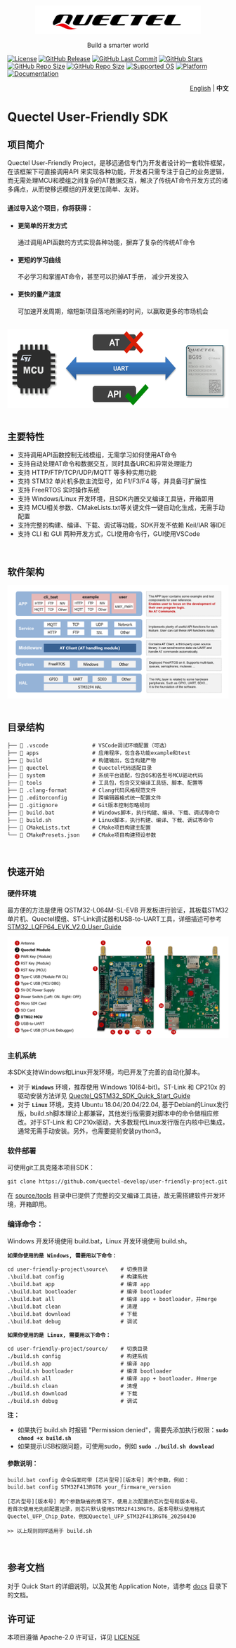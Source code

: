 <div align="center">
  <a href="https://www.quectel.com/">
    <img src="docs/Figures/Quectel-Logo.png" alt="logo" height=64>
  </a>
</div>
<div align="center">
  <p>Build a smarter world</p>
</div>

[![License](https://img.shields.io/badge/License-Apache--2.0-blue.svg)](./LICENSE)
[![GitHub Release](https://img.shields.io/github/v/release/quectel-develop/user-friendly-project)](https://github.com/quectel-develop/user-friendly-project/releases/latest)
[![GitHub Last Commit](https://img.shields.io/github/last-commit/quectel-develop/user-friendly-project)](https://github.com/quectel-develop/user-friendly-project/commits/master)
[![GitHub Stars](https://img.shields.io/github/stars/quectel-develop/user-friendly-project?style=flat-square&logo=GitHub)](https://github.com/quectel-develop/user-friendly-project/stargazers)
[![GitHub Repo Size](https://img.shields.io/github/repo-size/quectel-develop/user-friendly-project)](https://github.com/quectel-develop/user-friendly-project)
[![GitHub Repo Size](https://img.shields.io/github/languages/code-size/quectel-develop/user-friendly-project)](https://github.com/quectel-develop/user-friendly-project)
[![Supported OS](https://img.shields.io/badge/OS-FreeRTOS-green.svg)](https://www.freertos.org/)
[![Platform](https://img.shields.io/badge/Env-Windows%20|%20Linux-blue.svg)](https://www.linux.org/)
[![Documentation](https://img.shields.io/badge/Docs-100%25-blue.svg)](./docs)

<div align="right">
  <a href="./README.md">English</a> | <b>中文</b>
</div>

# Quectel User-Friendly SDK

## 项目简介
Quectel User-Friendly Project，是移远通信专门为开发者设计的一套软件框架，在该框架下可直接调用API
来实现各种功能，开发者只需专注于自己的业务逻辑，而无需处理MCU和模组之间复杂的AT数据交互，解决了传统AT命令开发方式的诸多痛点，从而使移远模组的开发更加简单、友好。

### **`通过导入这个项目，你将获得：`**

- #### 更简单的开发方式
  通过调用API函数的方式实现各种功能，摒弃了复杂的传统AT命令

- #### 更短的学习曲线
  不必学习和掌握AT命令，甚至可以扔掉AT手册， 减少开发投入

- #### 更快的量产速度
  可加速开发周期，缩短新项目落地所需的时间，以赢取更多的市场机会

<br>
<div align="left">
  <img src="docs/Figures/MCU-Module-Connection.png" alt="MCU-Module-Connection" height=180>
</div>
<br>

## 主要特性
- 支持调用API函数控制无线模组，无需学习如何使用AT命令
- 支持自动处理AT命令和数据交互，同时具备URC和异常处理能力
- 支持 HTTP/FTP/TCP/UDP/MQTT 等多种实用功能
- 支持 STM32 单片机多款主流型号，如 F1/F3/F4 等，并具备可扩展性
- 支持 FreeRTOS 实时操作系统
- 支持 Windows/Linux 开发环境，且SDK内置交叉编译工具链，开箱即用
- 支持 MCU相关参数、CMakeLists.txt等关键文件一键自动化生成，无需手动配置
- 支持完整的构建、编译、下载、调试等功能，SDK开发不依赖 Keil/IAR 等IDE
- 支持 CLI 和 GUI 两种开发方式，CLI使用命令行，GUI使用VSCode

<br>

## 软件架构
<div align="center">
  <img src="docs/Figures/Software-Architecture.png" alt="Software-Architecture">
</div>

<br>

## 目录结构

    ├── 📁 .vscode              # VSCode调试环境配置（可选）
    ├── 📁 apps                 # 应用程序，包含各功能example和test
    ├── 📁 build                # 构建输出，包含构建产物
    ├── 📁 quectel              # Quectel代码适配目录
    ├── 📁 system               # 系统平台适配，包含OS和各型号MCU驱动代码
    ├── 📁 tools                # 工具包，包含交叉编译工具链、脚本、配置等
    ├── 📄 .clang-format        # Clang代码风格规范文件
    ├── 📄 .editorconfig        # 跨编辑器格式统一配置文件
    ├── 📄 .gitignore           # Git版本控制忽略规则
    ├── 📄 build.bat            # Windows脚本，执行构建、编译、下载、调试等命令
    ├── 📄 build.sh             # Linux脚本，执行构建、编译、下载、调试等命令
    ├── 📄 CMakeLists.txt       # CMake项目构建主配置
    └── 📄 CMakePresets.json    # CMake项目构建预设参数

<br>

## 快速开始
### 硬件环境
最方便的方法是使用 QSTM32-L064M-SL-EVB 开发板进行验证，其板载STM32单片机、Quectel模组、ST-Link调试器和USB-to-UART工具，详细描述可参考 [STM32_LQFP64_EVK_V2.0_User_Guide](./docs/Quick_Start/STM32%20LQFP64%20EVK%20V2.0%20User%20Guide%20V1.0-0605.pdf)

<div align="center">
  <img src="docs/Figures/QSTM32-EVK-Gen2.png" alt="QSTM32-EVK">
</div>

### 主机系统
本SDK支持Windows和Linux开发环境，均已开发了完善的自动化脚本。
- 对于 **`Windows`** 环境，推荐使用 Windows 10(64-bit)。ST-Link 和 CP210x 的驱动安装方法详见 [Quectel_QSTM32_SDK_Quick_Start_Guide](./docs/Quick_Start/Quectel_QSTM32_SDK_Quick_Start_Guide_V2.0.pdf)
- 对于 **`Linux`** 环境，支持 Ubuntu 18.04/20.04/22.04, 基于Debian的Linux发行版，build.sh脚本理论上都兼容，其他发行版需要对脚本中的命令做相应修改。对于ST-Link 和 CP210x驱动，大多数现代Linux发行版在内核中已集成，通常无需手动安装。另外，也需要提前安装python3。

### 软件部署
可使用git工具克隆本项目SDK：

    git clone https://github.com/quectel-develop/user-friendly-project.git

在 [source/tools](./source/tools/) 目录中已提供了完整的交叉编译工具链，故无需搭建软件开发环境，开箱即用。

### 编译命令：
Windows 开发环境使用 build.bat，Linux 开发环境使用 build.sh。

**`如果你使用的是 Windows, 需要用以下命令：`**

    cd user-friendly-project\source\    # 切换目录
    .\build.bat config                  # 构建系统
    .\build.bat app                     # 编译 app
    .\build.bat bootloader              # 编译 bootloader
    .\build.bat all                     # 编译 app + bootloader，并merge
    .\build.bat clean                   # 清理
    .\build.bat download                # 下载
    .\build.bat debug                   # 调试

**`如果你使用的是 Linux, 需要用以下命令：`**

    cd user-friendly-project/source/    # 切换目录
    ./build.sh config                   # 构建系统
    ./build.sh app                      # 编译 app
    ./build.sh bootloader               # 编译 bootloader
    ./build.sh all                      # 编译 app + bootloader，并merge
    ./build.sh clean                    # 清理
    ./build.sh download                 # 下载
    ./build.sh debug                    # 调试

**注：**
- 如果执行 build.sh 时报错 "Permission denied"，需要先添加执行权限：**`sudo chmod +x build.sh`**
- 如果提示USB权限问题，可使用sudo，例如 **`sudo ./build.sh download`**


#### 参数说明：
    build.bat config 命令后面可带 [芯片型号][版本号] 两个参数，例如：
    build.bat config STM32F413RGT6 your_firmware_version

    [芯片型号][版本号] 两个参数缺省的情况下，使用上次配置的芯片型号和版本号。
    若首次使用无先前配置记录，则芯片默认使用STM32F413RGT6，版本号默认使用格式Quectel_UFP_Chip_Date，例如Quectel_UFP_STM32F413RGT6_20250430

    >> 以上规则同样适用于 build.sh

<br>

## 参考文档
对于 Quick Start 的详细说明，以及其他 Application Note，请参考 [docs](./docs/) 目录下的文档。

## 许可证
本项目遵循 Apache-2.0 许可证，详见 [LICENSE](./LICENSE)
